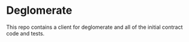 # Deglomerate
This repo contains a client for deglomerate and all of the initial contract code and tests.
